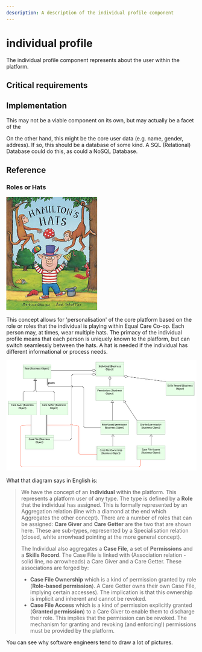 ```yaml
---
description: A description of the individual profile component
---
```


# individual profile

The individual profile component represents about the user within the platform.

## ​C​ritical requirements

## ​Implementation

This may not be a viable component on its own, but may actually be a facet of the 

On the other hand, this might be the core user data (e.g. name, gender, address). If so, this should be a database of some kind. A SQL (Relational) Database could do this, as could a NoSQL Database.

## Reference

### Roles or Hats

![](../../.gitbook/assets/image.png)

This concept allows for 'personalisation' of the core platform based on the role or roles that the individual is playing within Equal Care Co-op. Each person may, at times, wear multiple hats. The primacy of the individual profile means that each person is uniquely known to the platform, but can switch seamlessly between the hats. A hat is needed if the individual has different informational or process needs.

![Data Object model for the ur-roles](../../.gitbook/assets/image%20%281%29.png)

What that diagram says in English is:

> We have the concept of an **Individual** within the platform. This represents a platform user of any type. The type is defined by a **Role** that the individual has assigned. This is formally represented by an Aggregation relation \(line with a diamond at the end which Aggregates the other concept\). There are a number of roles that can be assigned: **Care Giver** and **Care Getter** are the two that are shown here. These are sub-types, represented by a Specialisation relation \(closed, white arrowhead pointing at the more general concept\).
>
> The Individual also aggregates a **Case File**, a set of **Permissions** and a **Skills Record**. The Case File is linked with \(Association relation - solid line, no arrowheads\) a Care Giver and a Care Getter. These associations are forged by:
>
> * **Case File Ownership** which is a kind of permission granted by role \(**Role-based permission**\). A Care Getter owns their own Case File, implying certain accesses\). The implication is that this ownership is implicit and inherent and cannot be revoked.
> * **Case File Access** which is a kind of permission explicitly granted \(**Granted permission**\) to a Care Giver to enable them to discharge their role. This implies that the permission can be revoked. The mechanism for granting and revoking \(and enforcing!\) permissions must be provided by the platform.

You can see why software engineers tend to draw a lot of pictures.

